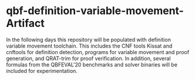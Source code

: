 # qbf-definition-variable-movement-Artifact

In the following days this repository will be populated with definition variable movement toolchain.
This includes the CNF tools Kissat and cnftools for definition detection,
programs for variable movement and proof generation,
and QRAT-trim for proof verification.
In addition, several formulas from the QBFEVAL'20 benchmarks and solver binaries will be included for experimentation.
